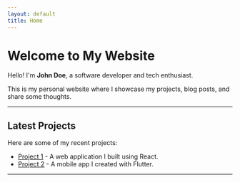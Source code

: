 ```yaml
---
layout: default
title: Home
---
```


# Welcome to My Website

Hello! I'm **John Doe**, a software developer and tech enthusiast.

This is my personal website where I showcase my projects, blog posts, and share some thoughts.

---

## Latest Projects

Here are some of my recent projects:

- [Project 1](projects.md#project-1) - A web application I built using React.
- [Project 2](projects.md#project-2) - A mobile app I created with Flutter.

---
